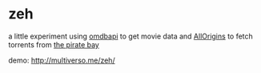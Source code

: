 # zeh
a little experiment using [omdbapi](http://www.omdbapi.com/) to get movie data and [AllOrigins](https://github.com/gnuns/allorigins)
to fetch torrents from [the pirate bay](https://thepiratebay.org/)

demo: http://multiverso.me/zeh/
